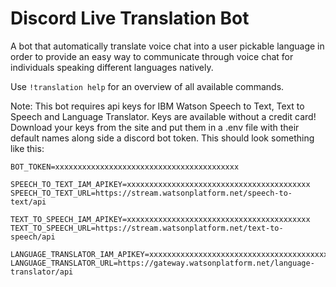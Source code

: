 # Discord Live Translation Bot

A bot that automatically translate voice chat into a user pickable language in order to provide an easy way to communicate through voice chat for individuals speaking different languages natively.

Use `!translation help` for an overview of all available commands.

Note:
This bot requires api keys for IBM Watson Speech to Text, Text to Speech and Language Translator. Keys are available without a credit card!
Download your keys from the site and put them in a .env file with their default names along side a discord bot token. This should look something like this:

```
BOT_TOKEN=xxxxxxxxxxxxxxxxxxxxxxxxxxxxxxxxxxxxxxxxx

SPEECH_TO_TEXT_IAM_APIKEY=xxxxxxxxxxxxxxxxxxxxxxxxxxxxxxxxxxxxxxxxx
SPEECH_TO_TEXT_URL=https://stream.watsonplatform.net/speech-to-text/api

TEXT_TO_SPEECH_IAM_APIKEY=xxxxxxxxxxxxxxxxxxxxxxxxxxxxxxxxxxxxxxxxx
TEXT_TO_SPEECH_URL=https://stream.watsonplatform.net/text-to-speech/api

LANGUAGE_TRANSLATOR_IAM_APIKEY=xxxxxxxxxxxxxxxxxxxxxxxxxxxxxxxxxxxxxxxxx
LANGUAGE_TRANSLATOR_URL=https://gateway.watsonplatform.net/language-translator/api
```
